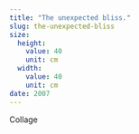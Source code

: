 ```yaml
---
title: "The unexpected bliss."
slug: the-unexpected-bliss
size:
  height:
    value: 40
    unit: cm
  width:
    value: 40
    unit: cm
date: 2007
---
```


Collage
